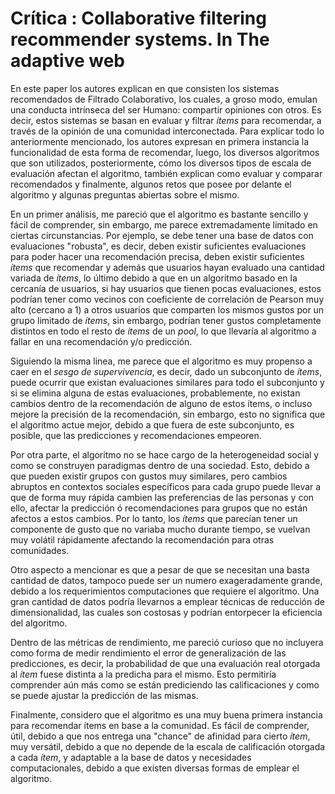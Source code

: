 ﻿# Crítica : Collaborative filtering recommender systems. In The adaptive web
En este paper los autores explican en que consisten los sistemas recomendados de Filtrado Colaborativo, los cuales, a groso modo, emulan una conducta intrínseca del ser Humano: compartir opiniones con otros.  Es decir, estos sistemas se basan en evaluar y filtrar *ítems* para recomendar, a través de la opinión de una comunidad interconectada. Para explicar todo lo anteriormente mencionado, los autores expresan en primera instancia la funcionalidad de esta forma de recomendar, luego, los diversos algoritmos que son utilizados, posteriormente, cómo los diversos tipos de escala de evaluación afectan el algoritmo, también explican como evaluar y comparar recomendados y finalmente, algunos retos que posee por delante el algoritmo y algunas preguntas abiertas sobre el mismo.

En un primer análisis, me pareció que el algoritmo es bastante sencillo y fácil de comprender, sin embargo, me parece extremadamente limitado en ciertas circunstancias. Por ejemplo, se debe tener una base de datos con evaluaciones  "robusta", es decir, deben existir suficientes evaluaciones para poder hacer una recomendación precisa, deben existir suficientes *ítems* que recomendar y además que usuarios hayan evaluado una cantidad variada de *ítems*, lo último debido a que en un algoritmo basado en la cercanía de usuarios, si hay usuarios que tienen pocas evaluaciones, estos podrían tener como vecinos con coeficiente de correlación de Pearson muy alto (cercano a 1)  a otros usuarios que comparten los mismos gustos por un grupo limitado de *ítems*, sin embargo, podrían tener gustos completamente distintos en todo el resto de *ítems* de un *pool*, lo que llevaría al algoritmo a fallar en una recomendación y/o predicción.

Siguiendo la misma linea, me parece que el algoritmo es muy propenso a caer en el *sesgo de supervivencia*, es decir, dado un subconjunto de *ítems*, puede ocurrir que existan evaluaciones similares para todo el subconjunto y si se elimina alguna de estas evaluaciones, probablemente, no existan cambios dentro de la recomendación de alguno de estos ítems, o incluso mejore la precisión de la recomendación, sin embargo, esto no significa que el algoritmo actue mejor, debido a que fuera de este subconjunto, es posible, que las predicciones y recomendaciones empeoren.

Por otra parte, el algoritmo no se hace cargo de la heterogeneidad social y como se construyen paradigmas dentro de una sociedad. Esto, debido a que pueden existir grupos con gustos muy similares, pero cambios abruptos en contextos sociales específicos para cada grupo puede llevar a que de forma muy rápida cambien las preferencias de las personas y con ello, afectar la predicción ó recomendaciones para grupos que no están afectos a estos cambios. Por lo tanto, los *ítems* que parecían tener un componente de gusto que no variaba mucho durante tiempo, se vuelvan muy volátil rápidamente afectando la recomendación para otras comunidades.

Otro aspecto a mencionar es que a pesar de que se necesitan una basta cantidad de datos, tampoco puede ser un numero exageradamente grande, debido a los requerimientos computaciones que requiere el algoritmo. Una gran cantidad de datos podría llevarnos a emplear técnicas de reducción de dimensionalidad, las cuales son costosas y podrían entorpecer la eficiencia del algoritmo.

Dentro de las métricas de rendimiento, me pareció curioso que no incluyera como forma de medir rendimiento el error de generalización de las predicciones, es decir, la probabilidad de que una evaluación real otorgada al *ítem* fuese distinta a la predicha para el mismo. Esto permitiría comprender aún más como se están prediciendo las calificaciones y como se puede ajustar la predicción de las mismas.

Finalmente, considero que el algoritmo es una muy buena primera instancia para recomendar ítems en base a la comunidad. Es fácil de comprender, útil, debido a que nos entrega una "chance" de afinidad para cierto *ítem*, muy versátil, debido a que no depende de la escala de calificación otorgada a cada *ítem*, y adaptable a la base de datos y necesidades computacionales, debido a que existen diversas formas de emplear el algoritmo.
